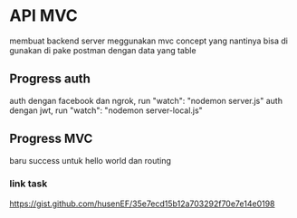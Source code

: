 # API MVC
membuat backend server meggunakan mvc concept yang nantinya bisa di gunakan di pake postman dengan data yang table

## Progress auth
auth dengan facebook dan ngrok, run "watch": "nodemon server.js"
auth dengan jwt, run "watch": "nodemon server-local.js"

## Progress MVC
baru success untuk hello world dan routing

### link task
https://gist.github.com/husenEF/35e7ecd15b12a703292f70e7e14e0198

